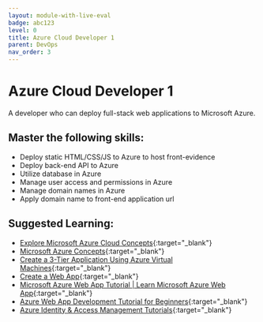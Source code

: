 ```yaml
---
layout: module-with-live-eval
badge: abc123
level: 0
title: Azure Cloud Developer 1
parent: DevOps
nav_order: 3
---
```

# Azure Cloud Developer 1

A developer who can deploy full-stack web applications to Microsoft Azure.

## Master the following skills:

- Deploy static HTML/CSS/JS to Azure to host front-evidence
- Deploy back-end API to Azure
- Utilize database in Azure
- Manage user access and permissions in Azure
- Manage domain names in Azure
- Apply domain name to front-end application url

## Suggested Learning:

- [Explore Microsoft Azure Cloud Concepts](https://docs.microsoft.com/en-us/learn/paths/explore-microsoft-azure-cloud-concepts/){:target="\_blank"}
- [Microsoft Azure Concepts](https://www.udemy.com/course/linux-academy-microsoft-azure-concepts/){:target="\_blank"}
- [Create a 3-Tier Application Using Azure Virtual Machines](https://www.udemy.com/course/free-azure/){:target="\_blank"}
- [Create a Web App](https://azure.microsoft.com/en-us/get-started/web-app/){:target="\_blank"}
- [Microsoft Azure Web App Tutorial | Learn Microsoft Azure Web App](https://www.youtube.com/watch?v=dY4XrkcpQjE){:target="\_blank"}
- [Azure Web App Development Tutorial for Beginners](https://www.youtube.com/watch?v=4BwyqmRTrx8&list=PLGjZwEtPN7j_ceFeiDRjHpeEY7uK4JUkh){:target="\_blank"}
- [Azure Identity & Access Management Tutorials](https://www.youtube.com/watch?v=Ma7VAQE7ga4&list=PLGjZwEtPN7j-c0vzM9RPTGShYi8exVFZv){:target="\_blank"}

